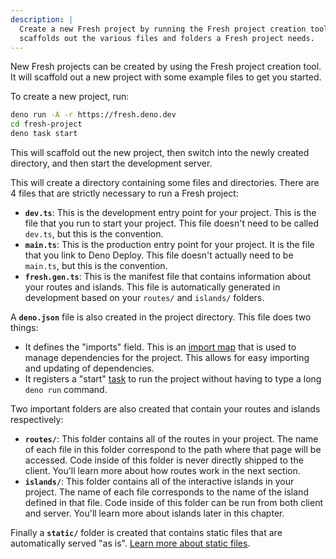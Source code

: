 ```yaml
---
description: |
  Create a new Fresh project by running the Fresh project creation tool. This
  scaffolds out the various files and folders a Fresh project needs.
---
```


New Fresh projects can be created by using the Fresh project creation tool. It
will scaffold out a new project with some example files to get you started.

To create a new project, run:

```sh Terminal
deno run -A -r https://fresh.deno.dev
cd fresh-project
deno task start
```

This will scaffold out the new project, then switch into the newly created
directory, and then start the development server.

This will create a directory containing some files and directories. There are 4
files that are strictly necessary to run a Fresh project:

- **`dev.ts`**: This is the development entry point for your project. This is
  the file that you run to start your project. This file doesn't need to be
  called `dev.ts`, but this is the convention.
- **`main.ts`**: This is the production entry point for your project. It is the
  file that you link to Deno Deploy. This file doesn't actually need to be
  `main.ts`, but this is the convention.
- **`fresh.gen.ts`**: This is the manifest file that contains information about
  your routes and islands. This file is automatically generated in development
  based on your `routes/` and `islands/` folders.

A **`deno.json`** file is also created in the project directory. This file does
two things:

- It defines the "imports" field. This is an [import map][import-map] that is
  used to manage dependencies for the project. This allows for easy importing
  and updating of dependencies.
- It registers a "start" [task][task-runner] to run the project without having
  to type a long `deno run` command.

Two important folders are also created that contain your routes and islands
respectively:

- **`routes/`**: This folder contains all of the routes in your project. The
  name of each file in this folder correspond to the path where that page will
  be accessed. Code inside of this folder is never directly shipped to the
  client. You'll learn more about how routes work in the next section.
- **`islands/`**: This folder contains all of the interactive islands in your
  project. The name of each file corresponds to the name of the island defined
  in that file. Code inside of this folder can be run from both client and
  server. You'll learn more about islands later in this chapter.

Finally a **`static/`** folder is created that contains static files that are
automatically served "as is". [Learn more about static files][static-files].

[import-map]: https://docs.deno.com/runtime/manual/basics/import_maps
[task-runner]: https://deno.land/manual/tools/task_runner
[static-files]: ../concepts/static-files
